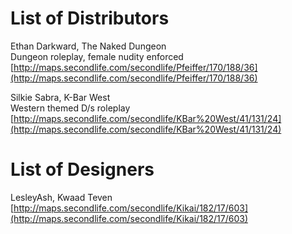 # List of Distributors

Ethan Darkward, The Naked Dungeon  
Dungeon roleplay, female nudity enforced  
[http://maps.secondlife.com/secondlife/Pfeiffer/170/188/36](http://maps.secondlife.com/secondlife/Pfeiffer/170/188/36)

Silkie Sabra, K-Bar West  
Western themed D/s roleplay   
[http://maps.secondlife.com/secondlife/KBar%20West/41/131/24](http://maps.secondlife.com/secondlife/KBar%20West/41/131/24)

# List of Designers

LesleyAsh, Kwaad Teven  
[http://maps.secondlife.com/secondlife/Kikai/182/17/603](http://maps.secondlife.com/secondlife/Kikai/182/17/603)